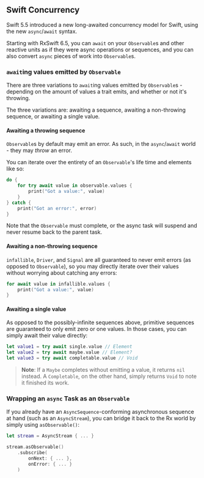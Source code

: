 ## Swift Concurrency

Swift 5.5 introduced a new long-awaited concurrency model for Swift, using the new `async`/`await` syntax.

Starting with RxSwift 6.5, you can `await` on your `Observable`s and other reactive units as if they were async operations or sequences, and you can also convert `async` pieces of work into `Observable`s.

### `await`ing values emitted by `Observable`

There are three variations to `await`ing values emitted by `Observable`s - depending on the amount of values a trait emits, and whether or not it's throwing.

The three variations are: awaiting a sequence, awaiting a non-throwing sequence, or awaiting a single value.

#### Awaiting a throwing sequence

`Observable`s by default may emit an error. As such, in the `async`/`await` world - they may _throw_ an error.

You can iterate over the entirety of an `Observable`'s life time and elements like so:

```swift
do {
    for try await value in observable.values {
        print("Got a value:", value)
    }
} catch {
    print("Got an error:", error)
}
```

Note that the `Observable` must complete, or the async task will suspend and never resume back to the parent task.

#### Awaiting a non-throwing sequence

`infallible`, `Driver`, and `Signal` are all guaranteed to never emit errors (as opposed to `Observable`), so you may directly iterate over their values without worrying about catching any errors:

```swift
for await value in infallible.values {
    print("Got a value:", value)
}
```

#### Awaiting a single value

As opposed to the possibly-infinite sequences above, primitive sequences are guaranteed to only emit zero or one values. In those cases, you can simply await their value directly:

```swift
let value1 = try await single.value // Element
let value2 = try await maybe.value // Element?
let value3 = try await completable.value // Void
```

> **Note**: If a `Maybe` completes without emitting a value, it returns `nil` instead. A `Completable`, on the other hand, simply returns `Void` to note it finished its work.

### Wrapping an `async` Task as an `Observable`

If you already have an `AsyncSequence`-conforming asynchronous sequence at hand (such as an `AsyncStream`), you can bridge it back to the Rx world by simply using `asObservable()`:

```swift
let stream = AsyncStream { ... }

stream.asObservable()
    .subscribe(
        onNext: { ... },
        onError: { ... }
    )
```
